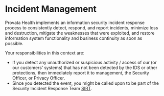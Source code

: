 # Incident Management

Provata Health implements an information security incident response process to consistently detect, respond, and report incidents, minimize loss and destruction, mitigate the weaknesses that were exploited, and restore information system functionality and business continuity as soon as possible.

Your responsibilities in this context are:
- If you detect any unauthorized or suspicious activity / access of our (or our customers' systems) that has not been detected by the IDS or other protections, then immediately report it to management, the Security Officer, or Privacy Officer.
- Since you detected the event, you might be called upon to be part of the Security Incident Response Team [SIRT](https://policy.provatahealth.io/#incident-response-policy).
